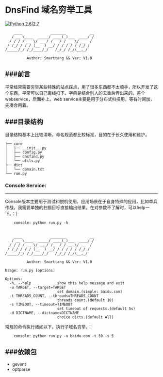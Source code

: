 # DnsFind 域名穷举工具

[![Python 2.6|2.7](https://img.shields.io/badge/python-2.6|2.7-yellow.svg)](https://www.python.org/)

```
    ____             _______           __
   / __ \____  _____/ ____(_)___  ____/ /
  / / / / __ \/ ___/ /_  / / __ \/ __  / 
 / /_/ / / / (__  ) __/ / / / / / /_/ /  
/_____/_/ /_/____/_/   /_/_/ /_/\__,_/ 

          Author: Smarttang && Ver: V1.0
```

###前言
---
平常经常需要穷举某些特殊的站点踩点，用了很多东西都不太顺手，所以开发了这个东西，平常可以自己离线扫下。字典是结合别人的去重后弄出来的。差个webservice，后面补上。web service主要是用于分布式扫描用，等有时间加，先凑合用着。

###目录结构
---
目录结构基本上比较清晰，命名规范都比较标准，目的在于长久使用和维护。

```
├── core
│   ├── __init__.py
│   ├── config.py
│   ├── dnsfind.py
│   └── utils.py
├── dict
│   └── domain.txt
└── run.py
```

### Console Service:
---
Console版本主要用于测试和脱机使用，应用场景在于自身特殊的应用，比如单兵作战，我需要单独的扫描目标直接输出结果。在对参数不了解时，可以help一下。：）

```
    console: python run.py -h
```

```
　　
    ____             _______           __
   / __ \____  _____/ ____(_)___  ____/ /
  / / / / __ \/ ___/ /_  / / __ \/ __  / 
 / /_/ / / / (__  ) __/ / / / / / /_/ /  
/_____/_/ /_/____/_/   /_/_/ /_/\__,_/ 

          Author: Smarttang && Ver: V1.0
  
Usage: run.py [options]

Options:
  -h, --help            show this help message and exit
  -u TARGET, --target=TARGET
                        set domain.(simple: baidu.com)
  -t THREADS_COUNT, --threads=THREADS_COUNT
                        threads count.(default 10)
  -s TIMEOUT, --timeout=TIMEOUT
                        set timeout of requests.(default 5s)
  -d DICTNAME, --dictname=DICTNAME
                        choice dicts.(default All)
```

常规的命令执行诸如以下，执行子域名穷举。：

```
    console: python run.py -u baidu.com -t 30 -s 5 
```

###依赖包
---
* gevent
* optparse

